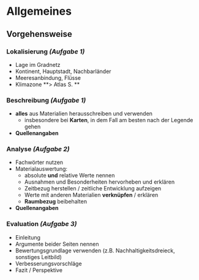 # Allgemeines

## Vorgehensweise

### Lokalisierung *(Aufgabe 1)*

- Lage im Gradnetz
- Kontinent, Hauptstadt, Nachbarländer
- Meeresanbindung, Flüsse
- Klimazone **> Atlas S. **

### Beschreibung *(Aufgabe 1)*

- **alles** aus Materialien herausschreiben und verwenden
	- insbesondere bei **Karten**, in dem Fall am besten nach der Legende gehen
- **Quellenangaben**

### Analyse *(Aufgabe 2)*

- Fachwörter nutzen
- Materialauswertung:
	- absolute **und** relative Werte nennen
	- Ausnahmen und Besonderheiten hervorheben und erklären
	- Zeitbezug herstellen / zeitliche Entwicklung aufzeigen
	- Werte mit anderen Materialien **verknüpfen** / erklären
	- **Raumbezug** beibehalten
- **Quellenangaben**

### Evaluation *(Aufgabe 3)*

- Einleitung
- Argumente beider Seiten nennen
- Bewertungsgrundlage verwenden (z.B. Nachhaltigkeitsdreieck, sonstiges Leitbild)
- Verbesserungsvorschläge
- Fazit / Perspektive
<!--stackedit_data:
eyJoaXN0b3J5IjpbLTEwODEzODA3NTIsLTE2OTEzMjExMzAsLT
I4NTI5NDMxMSwtODI0MzA2MjQxXX0=
-->